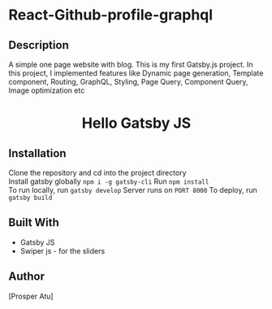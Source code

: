 # React-Github-profile-graphql

## Description

A simple one page website with blog. This is my first Gatsby.js project. In this project, I implemented features like Dynamic page generation, Template component, Routing, GraphQL, Styling, Page Query, Component Query, Image optimization etc

<h1 align="center">
 Hello Gatsby JS
</h1>

## Installation

Clone the repository and cd into the project directory  
Install gatsby globally `npm i -g gatsby-cli`
Run `npm install`  
To run locally, run `gatsby develop`
Server runs on `PORT 8000`
To deploy, run `gatsby build`

## Built With

- Gatsby JS
- Swiper js - for the sliders

## Author

[Prosper Atu]
